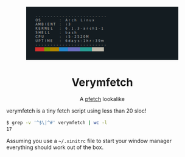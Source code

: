 <p align="center"><img alt="screenshot" src="https://github.com/limonheiro/Verymfetch/blob/master/scrot/very_mfetch.png" width="400px"></p>
<h1 align="center">Verymfetch</h1>
<p align="center">A <a href="https://github.com/dylanaraps/pfetch">pfetch</a> lookalike</p>

verymfetch is a tiny fetch script using less than 20 sloc!
```sh
$ grep -v '^$\|^#' verymfetch | wc -l
17
```
Assuming you use a `~/.xinitrc` file to start your window manager everything should work out of the box.
